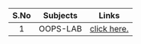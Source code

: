 | 	S.No | 	Subjects | 	Links	 | 
| 	:-----:	 | 	:-----:	 | 	:-----:	 | 
| 	1| 	OOPS-LAB	| 	[click here.](https://website-name.com 'Link title') | 
